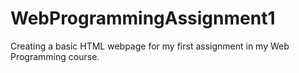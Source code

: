 # WebProgrammingAssignment1
Creating a basic HTML webpage for my first assignment in my Web Programming course.

